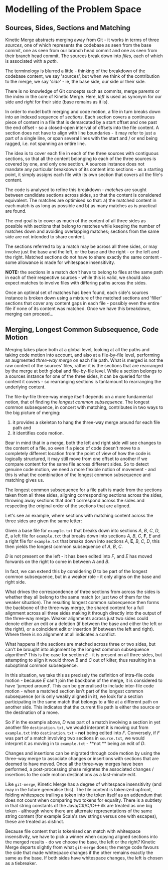 # Modelling of the Problem Space #

## Sources, Sides, Sections and Matching ##

Kinetic Merge abstracts merging away from Git - it works in terms of three *sources*, one of which represents the
codebase as seen from the base commit, one as seen from our branch head commit and one as seen from their branch head
commit. The sources break down into *files*, each of which is associated with a *path*.

The terminology is blurred a little - thinking of the breakdown of the codebase content, we say 'sources', but when we
think of the contribution to the merge, we say *'side'* - ie, the base side, our side or their side.

There is no knowledge of Git concepts such as commits, merge parents or the index in the core of Kinetic Merge. Here,
*left* is used as synonym for our side and *right* for their side (base remains as it is).

In order to model both merging and code motion, a file in turn breaks down into an indexed sequence of *sections*. Each
section covers a continuous piece of content in a file that is demarcated by a start offset and one past the end
offset - so a closed-open interval of offsets into the file content. A section does not have to align with line
boundaries - it may refer to just a part of a single line, or span several lines with the start and / or end being
ragged, i.e. not spanning an entire line.

The idea is to cover each file in each of the three sources with contiguous sections, so that all the content belonging
to each of the three sources is covered by one, and only one section. A sources instance does not mandate any particular
breakdown of its content into sections - as a starting point, it simply assigns each file with its own section that
covers all the file's content.

The code is analysed to refine this breakdown - *matches* are sought between candidate sections across sides, so that
the content is considered equivalent. The matches are optimised so that:
a) the matched content in each match is as long as possible and
b) as many matches as is practical are found.

The end goal is to cover as much of the content of all three sides as possible with sections that belong to matches
while keeping the number of matches down and avoiding overlapping matches; sections from the same side are not intended
to share content.

The sections referred to by a match may be across all three sides, or may involve just the base and the left, or the
base and the right - or the left and the right. Matched sections do not have to share exactly the same content - some
allowance is made for whitespace insensitivity.

**NOTE:** the sections in a match *don't* have to belong to files at the same path in each of their respective sources -
while this is valid, we should also expect matches to involve files with differing paths across the sides.

Once an optimal set of matches has been found, each side's sources instance is broken down using a mixture of the
matched sections and 'filler' sections that cover any content gaps in each file - possibly even the entire file if none
of its content was matched. Once we have this breakdown, merging can proceed...

## Merging, Longest Common Subsequence, Code Motion ##

Merging takes place both at a global level, looking at all the paths and taking code motion into account, and also at a
file-by-file level, performing an augmented *three-way merge* on each file path. What is merged is not the raw content
of the sources' files, rather it is the sections that are rearranged by the merge at both global and file-by-file level.
While a section belongs to a sources instance for one of the three sides, it can be queried for the content it covers -
so rearranging sections is tantamount to rearranging the underlying content.

The file-by-file three-way merge itself depends on a more fundamental notion, that of finding the *longest common
subsequence*. The longest common subsequence, in concert with matching, contributes in two ways to the big picture of
merging:

1. it provides a skeleton to hang the three-way merge around for each file path and
2. it identifies code motion.

Bear in mind that in a merge, both the left and right side will see changes to the content of a file, so even if a piece
of code doesn't move to a completely different location from the point of view of how the code is logically
structured, it may still move from one offset to another if we compare content for the same file across different sides.
So to detect genuine code motion, we need a more flexible notion of movement - and this is what the combination of the
longest common subsequence and matching gives us.

The longest common subsequence for a file path is made from the sections taken from all three sides, aligning
corresponding sections across the sides, throwing away sections that don't correspond across the sides and respecting
the original order of the sections that are aligned.

Let's see an example, where sections with matching content across the three sides are given the same letter:

Given a base file for `example.txt` that breaks down into sections *A*, *B*, *C*, *D*, *E*,
a left file for `example.txt` that breaks down into sections *A*, *B*, *C*, **F**, *E* and
a right file for `example.txt` that breaks down into sections *A*, **E**, *B*, *C*, *D*,
this then yields the longest common subsequence of *A*, *B*, *C*.

*D* is not present on the left - it has been edited into *F*, and *E* has moved forwards on the right to come in between
*A* and *B*.

In fact, we can extend this by considering *D* to be part of the longest common subsequence, but in a weaker role - it
only aligns on the base and right side.

What drives the correspondence of three sections from across the sides is whether they all belong to the same match (or
just two of them for the weaker situation). The resulting longest common subsequence then forms the backbone of the
three-way merge, the shared content for a full alignment across all three sides making it through directly into the
output of the three-way merge. Weaker alignments across just two sides could denote either an edit or a deletion (if
between the base and either the left or the right), or a coincident edit or insertion (if between the left and right).
Where there is no alignment at all indicates a conflict.

What happens if the sections are matched across three or two sides, but can't be brought into alignment by the longest
common subsequence algorithm? This is the case for section *E* - it is present on all three sides, but attempting to
align it would throw *B* and *C* out of kilter, thus resulting in a suboptimal common subsequence.

In this situation, we take this as precisely the definition of intra-file code motion - because *E* can't join the
backbone of the merge, it is considered to have 'jumped around'. This can be generalised to include inter-file code
motion - when a matched section isn't part of the longest common subsequence (or is only weakly aligned in it), we look
for a section participating in the same match that belongs to a file at a different path on another side. This indicates
that the current file path is either the source or the destination of a move.

So if in the example above, *D* was part of a match involving a section in yet another file `destination.txt`, we would
interpret it is moving out from `example.txt` into `destination.txt` - **not** being edited into *F*. Conversely, if *F*
was part of a match involving two sections in `source.txt`, we would interpret it as moving in to `example.txt` - **not
** being an edit of *D*.

Changes and insertions can be migrated through code motion by using the three-way merge to associate changes or
insertions with sections that are deemed to have moved. Once all the three-way merges have been performed, a
post-processing phase migrates the associated changes / insertions to the code motion destinations as a last-minute
edit.

Like `git-merge`, Kinetic Merge has a degree of whitespace insensitivity (and may in the future generalise this). The
file content is tokenized upfront, folding whitespace trailing a token into the token itself as an addendum that does
not count when comparing two tokens for equality. There is a subtlety in that string constants of the Java/C#/C/C++ ilk
are treated as one big token - although where there are alternate representations of the same string content (for
example Scala's raw strings versus one with escapes), these are treated as distinct.

Because file content that is tokenised can match with whitespace insensitivity, we have to pick a winner when copying
aligned sections into the merged results - do we choose the base, the left or the right? Kinetic Merge departs slightly
from what `git-merge` does; the merge code favours the side that made whitespace changes if the other remains exactly
the same as the base. If both sides have whitespace changes, the left is chosen as a tiebreaker.
